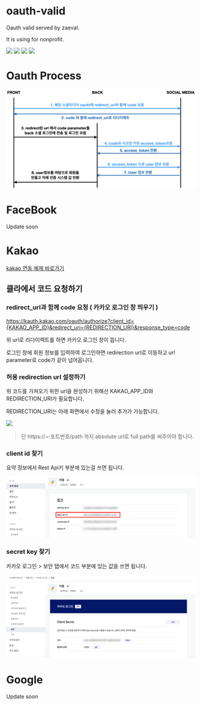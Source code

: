 # oauth-valid
Oauth valid served by zaeval.

It is using for nonprofit.

![](https://img.shields.io/badge/pip-v0.0.2-blue.svg)
![](https://img.shields.io/github/license/mashape/apistatus.svg)
![](https://img.shields.io/badge/require-requests%20%7C%20bs4-orange.svg)
![](https://img.shields.io/badge/author-zaeval-red.svg)

# Oauth Process
![](https://raw.githubusercontent.com/among-software/oauth-valid/master/statics/oauth_server_process.png)

# FaceBook

Update soon

# Kakao

[kakao 연동 예제 바로가기](https://github.com/among-software/oauth-valid/blob/master/examples/kakao.py)

## 클라에서 코드 요청하기
### redirect_url과 함께 code 요청 ( 카카오 로그인 창 띄우기 )

https://kauth.kakao.com/oauth/authorize?client_id={KAKAO_APP_ID}&redirect_uri={REDIRECTION_URI}&response_type=code

위 url로 리다이렉트를 하면 카카오 로그인 창이 뜹니다.

로그인 창에 회원 정보를 입력하여 로그인하면 redirection url로 이동하고 url parameter로 code가 같이 넘어옵니다.

### 허용 redirection url 설정하기

위 코드를 가져오기 위한 url을 완성하기 위해선 KAKAO_APP_ID와 REDIRECTION_URI가 필요합니다.

REDIRECTION_URI는 아래 화면에서 수정을 눌러 추가가 가능합니다.

![](https://raw.githubusercontent.com/among-software/oauth-valid/master/statics/kakao_redirect_url.png)

> 단 https://~:포트번호/path 까지 absolute url로 full path를 써주어야 합니다.

### client id 찾기 

요약 정보에서 Rest Api키 부분에 있는걸 쓰면 됩니다.

![](https://raw.githubusercontent.com/among-software/oauth-valid/master/statics/kakao_app_id.png)

### secret key 찾기

카카오 로그인 > 보안 탭에서 코드 부분에 있는 값을 쓰면 됩니다.

![](https://raw.githubusercontent.com/among-software/oauth-valid/master/statics/kakao_secret.png)


# Google

Update soon